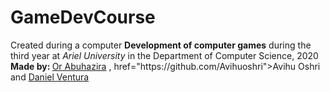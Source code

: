 # GameDevCourse
<p>Created during a computer <strong>Development of computer games</strong> during the third year at <em>Ariel University</em> in the Department of Computer Science, 2020 <br />
<strong>Made by: </strong> <a href="https://github.com/orabu103">Or Abuhazira</a> , href="https://github.com/Avihuoshri">Avihu Oshri</a> and <a href="">Daniel Ventura</a> </p>
